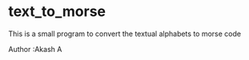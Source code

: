 # text_to_morse

This is a small program to convert the textual alphabets to morse code 

Author :Akash A 
